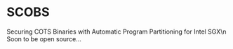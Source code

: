 # SCOBS
Securing COTS Binaries with Automatic Program Partitioning for Intel SGX\n
Soon to be open source...
